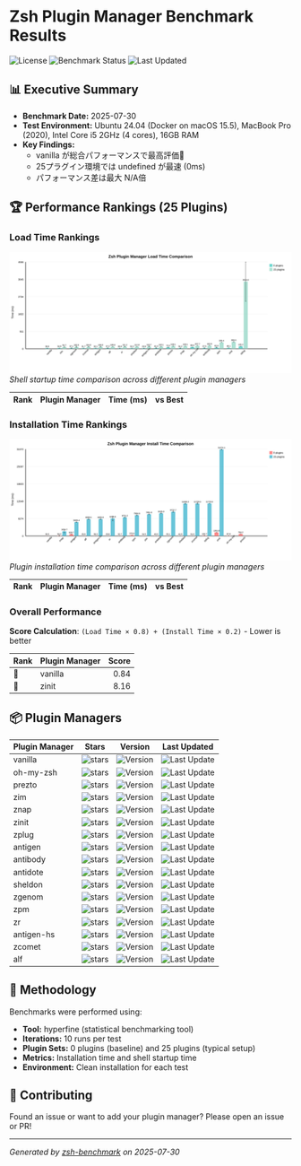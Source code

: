 # Zsh Plugin Manager Benchmark Results

![License](https://img.shields.io/badge/license-MIT-blue)
![Benchmark Status](https://img.shields.io/badge/benchmark%20status-automated-brightgreen)
![Last Updated](https://img.shields.io/badge/last%20updated-2025-07-30-blue)

## 📊 Executive Summary

- **Benchmark Date:** 2025-07-30
- **Test Environment:** Ubuntu 24.04 (Docker on macOS 15.5), MacBook Pro (2020),
  Intel Core i5 2GHz (4 cores), 16GB RAM
- **Key Findings:**
  - vanilla が総合パフォーマンスで最高評価🥇
  - 25プラグイン環境では undefined が最速 (0ms)
  - パフォーマンス差は最大 N/A倍

## 🏆 Performance Rankings (25 Plugins)

### Load Time Rankings

![Load Time Comparison](results/load-time-comparison-chart.svg) _Shell startup
time comparison across different plugin managers_

| Rank | Plugin Manager | Time (ms) | vs Best |
| ---- | -------------- | --------: | ------: |

### Installation Time Rankings

![Installation Time Comparison](results/install-time-comparison-chart.svg)
_Plugin installation time comparison across different plugin managers_

| Rank | Plugin Manager | Time (ms) | vs Best |
| ---- | -------------- | --------: | ------: |

### Overall Performance

**Score Calculation**: `(Load Time × 0.8) + (Install Time × 0.2)` - Lower is
better

| Rank | Plugin Manager | Score |
| ---- | -------------- | ----: |
| 🥇   | vanilla        |  0.84 |
| 🥈   | zinit          |  8.16 |

## 📦 Plugin Managers

| Plugin Manager | Stars                                                                              | Version                                                                                                                               | Last Updated                                                                                               |
| -------------- | ---------------------------------------------------------------------------------- | ------------------------------------------------------------------------------------------------------------------------------------- | ---------------------------------------------------------------------------------------------------------- |
| vanilla        | ![stars](https://img.shields.io/github/stars/zsh-users/zsh?style=social)           | ![Version](https://img.shields.io/github/v/tag/zsh-users/zsh?include_prereleases&sort=semver&label=version&fallback=commit)           | ![Last Update](https://img.shields.io/github/last-commit/zsh-users/zsh?style=flat&label=updated)           |
| oh-my-zsh      | ![stars](https://img.shields.io/github/stars/ohmyzsh/ohmyzsh?style=social)         | ![Version](https://img.shields.io/github/v/tag/ohmyzsh/ohmyzsh?include_prereleases&sort=semver&label=version&fallback=commit)         | ![Last Update](https://img.shields.io/github/last-commit/ohmyzsh/ohmyzsh?style=flat&label=updated)         |
| prezto         | ![stars](https://img.shields.io/github/stars/sorin-ionescu/prezto?style=social)    | ![Version](https://img.shields.io/github/v/tag/sorin-ionescu/prezto?include_prereleases&sort=semver&label=version&fallback=commit)    | ![Last Update](https://img.shields.io/github/last-commit/sorin-ionescu/prezto?style=flat&label=updated)    |
| zim            | ![stars](https://img.shields.io/github/stars/zimfw/zimfw?style=social)             | ![Version](https://img.shields.io/github/v/tag/zimfw/zimfw?include_prereleases&sort=semver&label=version&fallback=commit)             | ![Last Update](https://img.shields.io/github/last-commit/zimfw/zimfw?style=flat&label=updated)             |
| znap           | ![stars](https://img.shields.io/github/stars/marlonrichert/zsh-snap?style=social)  | ![Version](https://img.shields.io/github/v/tag/marlonrichert/zsh-snap?include_prereleases&sort=semver&label=version&fallback=commit)  | ![Last Update](https://img.shields.io/github/last-commit/marlonrichert/zsh-snap?style=flat&label=updated)  |
| zinit          | ![stars](https://img.shields.io/github/stars/zdharma-continuum/zinit?style=social) | ![Version](https://img.shields.io/github/v/tag/zdharma-continuum/zinit?include_prereleases&sort=semver&label=version&fallback=commit) | ![Last Update](https://img.shields.io/github/last-commit/zdharma-continuum/zinit?style=flat&label=updated) |
| zplug          | ![stars](https://img.shields.io/github/stars/zplug/zplug?style=social)             | ![Version](https://img.shields.io/github/v/tag/zplug/zplug?include_prereleases&sort=semver&label=version&fallback=commit)             | ![Last Update](https://img.shields.io/github/last-commit/zplug/zplug?style=flat&label=updated)             |
| antigen        | ![stars](https://img.shields.io/github/stars/zsh-users/antigen?style=social)       | ![Version](https://img.shields.io/github/v/tag/zsh-users/antigen?include_prereleases&sort=semver&label=version&fallback=commit)       | ![Last Update](https://img.shields.io/github/last-commit/zsh-users/antigen?style=flat&label=updated)       |
| antibody       | ![stars](https://img.shields.io/github/stars/getantibody/antibody?style=social)    | ![Version](https://img.shields.io/github/v/tag/getantibody/antibody?include_prereleases&sort=semver&label=version&fallback=commit)    | ![Last Update](https://img.shields.io/github/last-commit/getantibody/antibody?style=flat&label=updated)    |
| antidote       | ![stars](https://img.shields.io/github/stars/mattmc3/antidote?style=social)        | ![Version](https://img.shields.io/github/v/tag/mattmc3/antidote?include_prereleases&sort=semver&label=version&fallback=commit)        | ![Last Update](https://img.shields.io/github/last-commit/mattmc3/antidote?style=flat&label=updated)        |
| sheldon        | ![stars](https://img.shields.io/github/stars/rossmacarthur/sheldon?style=social)   | ![Version](https://img.shields.io/github/v/tag/rossmacarthur/sheldon?include_prereleases&sort=semver&label=version&fallback=commit)   | ![Last Update](https://img.shields.io/github/last-commit/rossmacarthur/sheldon?style=flat&label=updated)   |
| zgenom         | ![stars](https://img.shields.io/github/stars/jandamm/zgenom?style=social)          | ![Version](https://img.shields.io/github/v/tag/jandamm/zgenom?include_prereleases&sort=semver&label=version&fallback=commit)          | ![Last Update](https://img.shields.io/github/last-commit/jandamm/zgenom?style=flat&label=updated)          |
| zpm            | ![stars](https://img.shields.io/github/stars/zpm-zsh/zpm?style=social)             | ![Version](https://img.shields.io/github/v/tag/zpm-zsh/zpm?include_prereleases&sort=semver&label=version&fallback=commit)             | ![Last Update](https://img.shields.io/github/last-commit/zpm-zsh/zpm?style=flat&label=updated)             |
| zr             | ![stars](https://img.shields.io/github/stars/jedahan/zr?style=social)              | ![Version](https://img.shields.io/github/v/tag/jedahan/zr?include_prereleases&sort=semver&label=version&fallback=commit)              | ![Last Update](https://img.shields.io/github/last-commit/jedahan/zr?style=flat&label=updated)              |
| antigen-hs     | ![stars](https://img.shields.io/github/stars/Tarrasch/antigen-hs?style=social)     | ![Version](https://img.shields.io/github/v/tag/Tarrasch/antigen-hs?include_prereleases&sort=semver&label=version&fallback=commit)     | ![Last Update](https://img.shields.io/github/last-commit/Tarrasch/antigen-hs?style=flat&label=updated)     |
| zcomet         | ![stars](https://img.shields.io/github/stars/agkozak/zcomet?style=social)          | ![Version](https://img.shields.io/github/v/tag/agkozak/zcomet?include_prereleases&sort=semver&label=version&fallback=commit)          | ![Last Update](https://img.shields.io/github/last-commit/agkozak/zcomet?style=flat&label=updated)          |
| alf            | ![stars](https://img.shields.io/github/stars/psyrendust/alf?style=social)          | ![Version](https://img.shields.io/github/v/tag/psyrendust/alf?include_prereleases&sort=semver&label=version&fallback=commit)          | ![Last Update](https://img.shields.io/github/last-commit/psyrendust/alf?style=flat&label=updated)          |

## 📝 Methodology

Benchmarks were performed using:

- **Tool:** hyperfine (statistical benchmarking tool)
- **Iterations:** 10 runs per test
- **Plugin Sets:** 0 plugins (baseline) and 25 plugins (typical setup)
- **Metrics:** Installation time and shell startup time
- **Environment:** Clean installation for each test

## 🤝 Contributing

Found an issue or want to add your plugin manager? Please open an issue or PR!

---

_Generated by [zsh-benchmark](https://github.com/your-repo/zsh-benchmark) on
2025-07-30_

